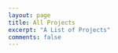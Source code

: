 ```yaml
---
layout: page
title: All Projects
excerpt: "A List of Projects"
comments: false
---
```


<div id="substack-feed-embed"></div>


<script>
  window.SubstackFeedWidget = {
    substackUrl: "brenorb.substack.com",
    posts: 13,
    hidden: ["author"]
  };
</script>
<script src="https://substackapi.com/embeds/feed.js" async></script>